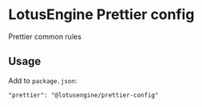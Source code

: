 LotusEngine Prettier config
===========================

Prettier common rules

## Usage

Add to `package.json`:

```
"prettier": "@lotusengine/prettier-config"
```

